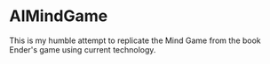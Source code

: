 # AIMindGame
This is my humble attempt to replicate the Mind Game from the book Ender's game using current technology.
